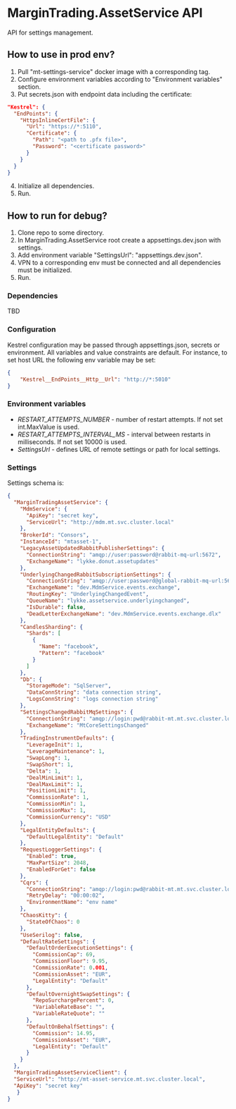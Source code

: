 
# MarginTrading.AssetService API #

API for settings management.

## How to use in prod env? ##

1. Pull "mt-settings-service" docker image with a corresponding tag.
2. Configure environment variables according to "Environment variables" section.
3. Put secrets.json with endpoint data including the certificate:
```json
"Kestrel": {
  "EndPoints": {
    "HttpsInlineCertFile": {
      "Url": "https://*:5110",
      "Certificate": {
        "Path": "<path to .pfx file>",
        "Password": "<certificate password>"
      }
    }
  }
}
```
4. Initialize all dependencies.
5. Run.

## How to run for debug? ##

1. Clone repo to some directory.
2. In MarginTrading.AssetService root create a appsettings.dev.json with settings.
3. Add environment variable "SettingsUrl": "appsettings.dev.json".
4. VPN to a corresponding env must be connected and all dependencies must be initialized.
5. Run.

### Dependencies ###

TBD

### Configuration ###

Kestrel configuration may be passed through appsettings.json, secrets or environment.
All variables and value constraints are default. For instance, to set host URL the following env variable may be set:
```json
{
    "Kestrel__EndPoints__Http__Url": "http://*:5010"
}
```

### Environment variables ###

* *RESTART_ATTEMPTS_NUMBER* - number of restart attempts. If not set int.MaxValue is used.
* *RESTART_ATTEMPTS_INTERVAL_MS* - interval between restarts in milliseconds. If not set 10000 is used.
* *SettingsUrl* - defines URL of remote settings or path for local settings.

### Settings ###

Settings schema is:

```json
{
  "MarginTradingAssetService": {
    "MdmService": {
      "ApiKey": "secret key",
      "ServiceUrl": "http://mdm.mt.svc.cluster.local"
    },
    "BrokerId": "Consors",
    "InstanceId": "mtasset-1",
    "LegacyAssetUpdatedRabbitPublisherSettings": {
      "ConnectionString": "amqp://user:password@rabbit-mq-url:5672",
      "ExchangeName": "lykke.donut.assetupdates"
    },
    "UnderlyingChangedRabbitSubscriptionSettings": {
      "ConnectionString": "amqp://user:password@global-rabbit-mq-url:5672",
      "ExchangeName": "dev.MdmService.events.exchange",
      "RoutingKey": "UnderlyingChangedEvent",
      "QueueName": "lykke.assetservice.underlyingchanged",
      "IsDurable": false,
      "DeadLetterExchangeName": "dev.MdmService.events.exchange.dlx"
    },
    "CandlesSharding": {
      "Shards": [
        {
          "Name": "facebook",
          "Pattern": "facebook"
        }
      ]
    },
    "Db": {
      "StorageMode": "SqlServer",
      "DataConnString": "data connection string",
      "LogsConnString": "logs connection string"
    },
    "SettingsChangedRabbitMqSettings": {
      "ConnectionString": "amqp://login:pwd@rabbit-mt.mt.svc.cluster.local:5672",
      "ExchangeName": "MtCoreSettingsChanged"
    },
    "TradingInstrumentDefaults": {
      "LeverageInit": 1,
      "LeverageMaintenance": 1,
      "SwapLong": 1,
      "SwapShort": 1,
      "Delta": 1,
      "DealMinLimit": 1,
      "DealMaxLimit": 1,
      "PositionLimit": 1,
      "CommissionRate": 1,
      "CommissionMin": 1,
      "CommissionMax": 1,
      "CommissionCurrency": "USD"
    },
    "LegalEntityDefaults": {
      "DefaultLegalEntity": "Default"
    },
    "RequestLoggerSettings": {
      "Enabled": true,
      "MaxPartSize": 2048,
      "EnabledForGet": false
    },
    "Cqrs": {
      "ConnectionString": "amqp://login:pwd@rabbit-mt.mt.svc.cluster.local:5672",
      "RetryDelay": "00:00:02",
      "EnvironmentName": "env name"
    },
    "ChaosKitty": {
      "StateOfChaos": 0
    },
    "UseSerilog": false,
    "DefaultRateSettings": {
      "DefaultOrderExecutionSettings": {
        "CommissionCap": 69,
        "CommissionFloor": 9.95,
        "CommissionRate": 0.001,
        "CommissionAsset": "EUR",
        "LegalEntity": "Default"
      },
      "DefaultOvernightSwapSettings": {
        "RepoSurchargePercent": 0,
        "VariableRateBase": "",
        "VariableRateQuote": ""
      },
      "DefaultOnBehalfSettings": {
        "Commission": 14.95,
        "CommissionAsset": "EUR",
        "LegalEntity": "Default"
      }
    }
  },
  "MarginTradingAssetServiceClient": {
  "ServiceUrl": "http://mt-asset-service.mt.svc.cluster.local",
  "ApiKey": "secret key"
   }
}
```
